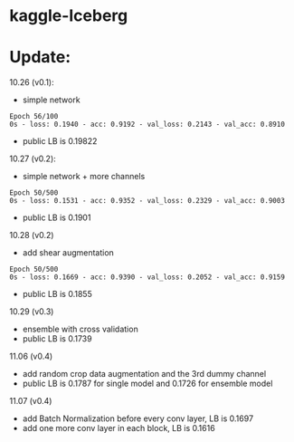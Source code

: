 # kaggle-Iceberg

# Update:
10.26 (v0.1):

- simple network
```
Epoch 56/100
0s - loss: 0.1940 - acc: 0.9192 - val_loss: 0.2143 - val_acc: 0.8910
```
- public LB is 0.19822


10.27 (v0.2):

- simple network + more channels
```
Epoch 50/500
0s - loss: 0.1531 - acc: 0.9352 - val_loss: 0.2329 - val_acc: 0.9003
```
- public LB is 0.1901

10.28 (v0.2)

- add shear augmentation
```
Epoch 50/500
0s - loss: 0.1669 - acc: 0.9390 - val_loss: 0.2052 - val_acc: 0.9159
```
- public LB is 0.1855

10.29 (v0.3)
- ensemble with cross validation
- public LB is 0.1739

11.06 (v0.4)
- add random crop data augmentation and the 3rd dummy channel
- public LB is 0.1787 for single model and 0.1726 for ensemble model

11.07 (v0.4)
- add Batch Normalization before every conv layer, LB is 0.1697
- add one more conv layer in each block, LB is 0.1616
